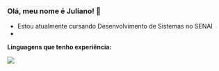 ### Olá, meu nome é Juliano! 👋

- Estou atualmente cursando Desenvolvimento de Sistemas no SENAI
- 


**Linguagens que tenho experiência:**



<img src="https://github-readme-stats.vercel.app/api?username=Tiurabe103&&show_icons=true&title_color=ffffff&icon_color=bb2acf&text_color=daf7dc&bg_color=151515">
<!--
**Tiurabe103/Tiurabe103** is a ✨ _special_ ✨ repository because its `README.md` (this file) appears on your GitHub profile.

Here are some ideas to get you started:

- 🔭 I’m currently working on ...
- 🌱 I’m currently learning ...
- 👯 I’m looking to collaborate on ...
- 🤔 I’m looking for help with ...
- 💬 Ask me about ...
- 📫 How to reach me: ...
- 😄 Pronouns: ...
- ⚡ Fun fact: ...
-->
